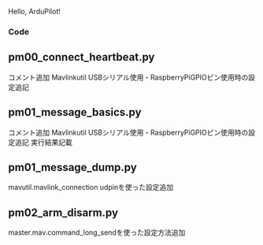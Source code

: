 Hello, ArduPilot!

### Code 
## pm00_connect_heartbeat.py
コメント追加
Mavlinkutil USBシリアル使用・RaspberryPiGPIOピン使用時の設定追記

## pm01_message_basics.py
コメント追加
Mavlinkutil USBシリアル使用・RaspberryPiGPIOピン使用時の設定追記
実行結果記載

## pm01_message_dump.py
mavutil.mavlink_connection udpinを使った設定追加

## pm02_arm_disarm.py
master.mav.command_long_sendを使った設定方法追加

